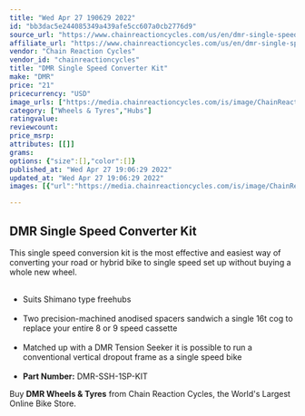 ```yaml
---
title: "Wed Apr 27 190629 2022"
id: "bb3dac5e244085349a439afe5cc607a0cb2776d9"
source_url: "https://www.chainreactioncycles.com/us/en/dmr-single-speed-converter-kit/rp-prod2300"
affiliate_url: "https://www.chainreactioncycles.com/us/en/dmr-single-speed-converter-kit/rp-prod2300"
vendor: "Chain Reaction Cycles"
vendor_id: "chainreactioncycles"
title: "DMR Single Speed Converter Kit"
make: "DMR"
price: "21"
pricecurrency: "USD"
image_urls: ["https://media.chainreactioncycles.com/is/image/ChainReactionCycles/prod2300_NC_NE_01?wid=500&hei=505"]
category: ["Wheels & Tyres","Hubs"]
ratingvalue: 
reviewcount: 
price_msrp: 
attributes: [[]]
grams: 
options: {"size":[],"color":[]}
published_at: "Wed Apr 27 19:06:29 2022"
updated_at: "Wed Apr 27 19:06:29 2022"
images: [{"url":"https://media.chainreactioncycles.com/is/image/ChainReactionCycles/prod2300_NC_NE_01?wid=500&hei=505","path":"full/9e1eb6547aee73a8db870d3216ccdea2f6b248ae.jpg","checksum":"3dfa5d1fdf1c476299546c1aadff2b16","status":"downloaded"}]

---
```

<h2 class="from-description-field">DMR Single Speed Converter Kit</h2> <p>This single speed conversion kit is the most effective and easiest way of converting your road or hybrid bike to single speed set up without buying a whole new wheel.</p> <ul>   <li>Suits Shimano type freehubs</li>  <li>Two precision-machined anodised spacers sandwich a single 16t cog to replace your entire 8 or 9 speed cassette</li>     <li>Matched up with a DMR Tension Seeker it is possible to run a conventional vertical dropout frame as a single speed bike</li>  <li><strong>Part Number:</strong> DMR-SSH-1SP-KIT</li></ul> <p class="from-description-field">Buy <strong>DMR Wheels & Tyres</strong> from Chain Reaction Cycles, the World's Largest Online Bike Store.</p>